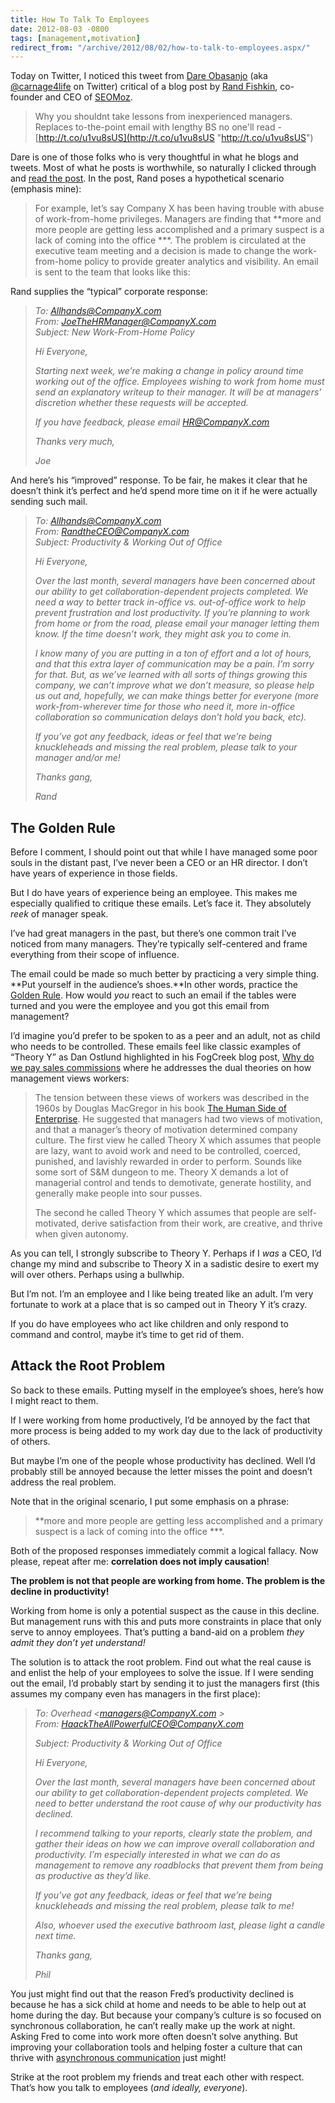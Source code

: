 ```yaml
---
title: How To Talk To Employees
date: 2012-08-03 -0800
tags: [management,motivation]
redirect_from: "/archive/2012/08/02/how-to-talk-to-employees.aspx/"
---
```


Today on Twitter, I noticed this tweet from [Dare Obasanjo](http://www.25hoursaday.com/weblog/ "Dare Obasanjo") (aka [@carnage4life](https://twitter.com/Carnage4Life "Carnage4Life on Twitter") on Twitter) critical of a blog post by [Rand Fishkin](http://moz.com/rand/ "Rand Fishkin's Blog"), co-founder and CEO of [SEOMoz](http://seomoz.com/ "SEOMoz").

> Why you shouldnt take lessons from inexperienced managers. Replaces
> to-the-point email with lengthy BS no one'll read
> -[http://t.co/u1vu8sUS](http://t.co/u1vu8sUS "http://t.co/u1vu8sUS")

Dare is one of those folks who is very thoughtful in what he blogs and
tweets. Most of what he posts is worthwhile, so naturally I clicked
through and [read the
post](http://moz.com/rand/one-bad-policy-change-email-can-kill-company-culture/ "How company policy can kill company culture").
In the post, Rand poses a hypothetical scenario (emphasis mine):

> For example, let’s say Company X has been having trouble with abuse of
> work-from-home privileges. Managers are finding that **more and more
> people are getting less accomplished and a primary suspect is a lack
> of coming into the office ***. The problem is circulated at the
> executive team meeting and a decision is made to change the
> work-from-home policy to provide greater analytics and visibility. An
> email is sent to the team that looks like this:

Rand supplies the “typical” corporate response:

> *To: Allhands@CompanyX.com*  
> *From: JoeTheHRManager@CompanyX.com*  
> *Subject: New Work-From-Home Policy*
>
> *Hi Everyone,*
>
> *Starting next week, we’re making a change in policy around time
> working out of the office. Employees wishing to work from home must
> send an explanatory writeup to their manager. It will be at managers’
> discretion whether these requests will be accepted.*
>
> *If you have feedback, please email HR@CompanyX.com*
>
> *Thanks very much,*
>
> *Joe*

And here’s his “improved” response. To be fair, he makes it clear that
he doesn’t think it’s perfect and he’d spend more time on it if he were
actually sending such mail.

> *To: Allhands@CompanyX.com*  
> *From: RandtheCEO@CompanyX.com*  
> *Subject: Productivity & Working Out of Office*
>
> *Hi Everyone,*
>
> *Over the last month, several managers have been concerned about our
> ability to get collaboration-dependent projects completed. We need a
> way to better track in-office vs. out-of-office work to help prevent
> frustration and lost productivity. *If you’re planning to work from
> home or from the road, please email your manager letting them know. If
> the time doesn’t work, they might ask you to come in.**
>
> *I know many of you are putting in a ton of effort and a lot of hours,
> and that this extra layer of communication may be a pain. I’m sorry
> for that. But, as we’ve learned with all sorts of things growing this
> company, we can’t improve what we don’t measure, so please help us out
> and, hopefully, we can make things better for everyone (more
> work-from-wherever time for those who need it, more in-office
> collaboration so communication delays don’t hold you back, etc).*
>
> *If you’ve got any feedback, ideas or feel that we’re being
> knuckleheads and missing the real problem, please talk to your manager
> and/or me!*
>
> *Thanks gang,*
>
> *Rand*

The Golden Rule
---------------

Before I comment, I should point out that while I have managed some poor
souls in the distant past, I’ve never been a CEO or an HR director. I
don’t have years of experience in those fields.

But I do have years of experience being an employee. This makes me
especially qualified to critique these emails. Let’s face it. They
absolutely *reek* of manager speak.

I’ve had great managers in the past, but there’s one common trait I’ve
noticed from many managers. They’re typically self-centered and frame
everything from their scope of influence.

The email could be made so much better by practicing a very simple
thing. **Put yourself in the audience’s shoes.**In other words, practice
the [Golden
Rule](http://en.wikipedia.org/wiki/Golden_Rule "The Golden Rule"). How
would *you* react to such an email if the tables were turned and you
were the employee and you got this email from management?

I’d imagine you’d prefer to be spoken to as a peer and an adult, not as
child who needs to be controlled. These emails feel like classic
examples of “Theory Y” as Dan Ostlund highlighted in his FogCreek blog
post, [Why do we pay sales
commissions](http://blog.fogcreek.com/why-do-we-pay-sales-commissions/ "Why do we pay sales commissions")
where he addresses the dual theories on how management views workers:

> The tension between these views of workers was described in the 1960s
> by Douglas MacGregor in his book [The Human Side of
> Enterprise](http://www.amazon.com/Human-Side-Enterprise-Annotated/dp/0071462228/ref=sr_1_1?ie=UTF8&qid=1325694254&sr=8-1).
> He suggested that managers had two views of motivation, and that a
> manager’s theory of motivation determined company culture. The first
> view he called Theory X which assumes that people are lazy, want to
> avoid work and need to be controlled, coerced, punished, and lavishly
> rewarded in order to perform. Sounds like some sort of S&M dungeon to
> me. Theory X demands a lot of managerial control and tends to
> demotivate, generate hostility, and generally make people into sour
> pusses.
>
> The second he called Theory Y which assumes that people are
> self-motivated, derive satisfaction from their work, are creative, and
> thrive when given autonomy.

As you can tell, I strongly subscribe to Theory Y. Perhaps if I *was* a
CEO, I’d change my mind and subscribe to Theory X in a sadistic desire
to exert my will over others. Perhaps using a bullwhip.

But I’m not. I’m an employee and I like being treated like an adult. I’m
very fortunate to work at a place that is so camped out in Theory Y it’s
crazy.

If you do have employees who act like children and only respond to
command and control, maybe it’s time to get rid of them.

Attack the Root Problem
-----------------------

So back to these emails. Putting myself in the employee’s shoes, here’s
how I might react to them.

If I were working from home productively, I’d be annoyed by the fact
that more process is being added to my work day due to the lack of
productivity of others.

But maybe I’m one of the people whose productivity has declined. Well
I’d probably still be annoyed because the letter misses the point and
doesn’t address the real problem.

Note that in the original scenario, I put some emphasis on a phrase:

> **more and more people are getting less accomplished and a primary
> suspect is a lack of coming into the office ***.

Both of the proposed responses immediately commit a logical fallacy. Now
please, repeat after me: **correlation does not imply causation**!

**The problem is not that people are working from home. The problem is
the decline in productivity!**

Working from home is only a potential suspect as the cause in this
decline. But management runs with this and puts more constraints in
place that only serve to annoy employees. That’s putting a band-aid on a
problem *they admit they don’t yet understand!*

The solution is to attack the root problem. Find out what the real cause
is and enlist the help of your employees to solve the issue. If I were
sending out the email, I’d probably start by sending it to just the
managers first (this assumes my company even has managers in the first
place):

> *To: Overhead
>  <[managers@CompanyX.com](mailto:managers@CompanyX.com) >*  
> *From:
> [HaackTheAllPowerfulCEO@CompanyX.com](mailto:HaackTheAllPowerfulCEO@CompanyX.com)*
>  
> *Subject: Productivity & Working Out of Office*
>
> *Hi Everyone,*
>
> *Over the last month, several managers have been concerned about our
> ability to get collaboration-dependent projects completed. We need to
> better understand the root cause of why our productivity has
> declined.*
>
> *I recommend talking to your reports, clearly state the problem, and
> gather their ideas on how we can improve overall collaboration and
> productivity. I’m especially interested in what we can do as
> management to remove any roadblocks that prevent them from being as
> productive as they’d like.*
>
> *If you’ve got any feedback, ideas or feel that we’re being
> knuckleheads and missing the real problem, please talk to me!*
>
> *Also, whoever used the executive bathroom last, please light a candle
> next time.*
>
> *Thanks gang,*
>
> *Phil*

You just might find out that the reason Fred’s productivity declined is
because he has a sick child at home and needs to be able to help out at
home during the day. But because your company’s culture is so focused on
synchronous collaboration, he can’t really make up the work at night.
Asking Fred to come into work more often doesn’t solve anything. But
improving your collaboration tools and helping foster a culture that can
thrive with [asynchronous
communication](http://zachholman.com/posts/how-github-works-asynchronous/ "Asynchronous communication")
just might!

Strike at the root problem my friends and treat each other with respect.
That’s how you talk to employees (*and ideally, everyone*).

